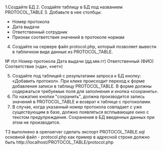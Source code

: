 1.Создайте БД
2. Создайте таблицу в БД под названием PROTOCOL_TABLE
3. Добавьте в нее столбцы:
- Номер протокола
- Дата выдачи
- Ответственный сотрудник
- Признак соответствия значений в протоколе нормам
4. Создайте на сервере файл protocol.php, который позволяет вывести в табличном виде данные из PROTOCOL_TABLE.

№ п\п
Номер протокола
Дата выдачи (дд.мм.гг)
Ответственный (ФИО)
Соответствие («да», «нет»)

5. Создайте под таблицей с результатами запроса к БД кнопку: «Добавить протокол». При клике происходит переход к форме добавления записи в таблицу PROTOCOL_TABLE. В форме должны содержаться требуемые поля для заполнения и кнопка «сохранить».
6. По нажатию кнопки "сохранить", должна производится запись значений в PROTOCOL_TABLE и возврат к таблице с протоколами. 
7. В случае, когда указанный номер протокола совпадает с уже существующим в базе, должно появляться всплывающее окно с текстом предупреждения. Сохранения в БД введенных данных при этом не производится.

ТЗ выполнено в openserver
сделать экспорт PROTOCOL_TABLE.sql
основной файл - protocol.php
как пример в адресной строке должно быть 
http://localhost/PROTOCOL_TABLE/protocol.php
